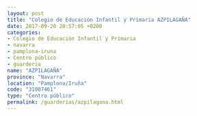 ```yaml
---
layout: post
title: "Colegio de Educación Infantil y Primaria AZPILAGAÑA"
date: 2017-09-20 20:57:05 +0200
categories:
- Colegio de Educación Infantil y Primaria
- navarra
- pamplona-iruna
- Centro público
- guarderia
name: "AZPILAGAÑA"
province: "Navarra"
location: "Pamplona/Iruña"
code: "31007461"
type: "Centro público"
permalink: /guarderias/azpilagana.html
---
```

